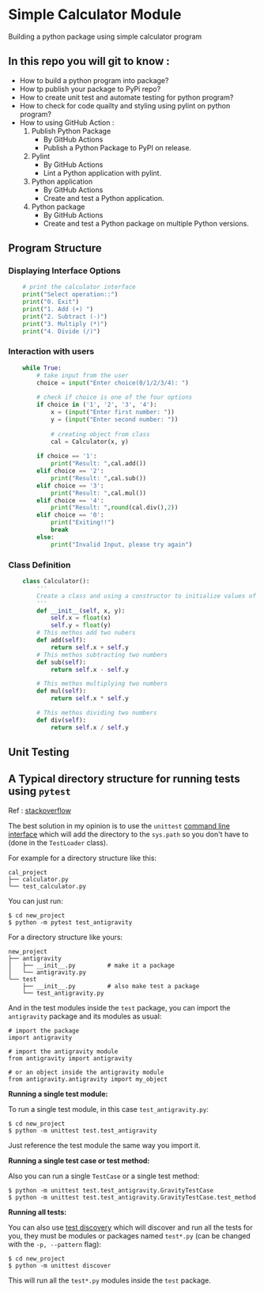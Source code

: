 # Simple Calculator Module

Building a python package using simple calculator program 

## In this repo you will git to know :
- How to build a python program into package?
- How tp publish your package to PyPi repo?
- How to create unit test and automate testing for python program?
- How to check for code quailty and styling using pylint on python program?
- How to using GitHub Action :
  1. Publish Python Package 
       - By GitHub Actions
       - Publish a Python Package to PyPI on release.
  2.  Pylint   
        - By GitHub Actions
        - Lint a Python application with pylint.
  3. Python application
      - By GitHub Actions
      - Create and test a Python application.
  4. Python package
      - By GitHub Actions
      - Create and test a Python package on multiple Python versions.

## Program Structure 

### Displaying Interface Options
```py
    # print the calculator interface
    print("Select operation::")
    print("0. Exit")
    print("1. Add (+) ")
    print("2. Subtract (-)")
    print("3. Multiply (*)")
    print("4. Divide (/)")
```

### Interaction with users 
```py
    while True:    
        # take input from the user
        choice = input("Enter choice(0/1/2/3/4): ")
        
        # check if choice is one of the four options
        if choice in ('1', '2', '3', '4'):
            x = (input("Enter first number: "))
            y = (input("Enter second number: "))
            
            # creating object from class
            cal = Calculator(x, y)
        
        if choice == '1':
            print("Result: ",cal.add())
        elif choice == '2':
            print("Result: ",cal.sub())
        elif choice == '3':
            print("Result: ",cal.mul())
        elif choice == '4':
            print("Result: ",round(cal.div(),2))
        elif choice == '0':
            print("Exiting!!")
            break
        else:
            print("Invalid Input, please try again")
```

### Class Definition 
```py
    class Calculator():
        '''
        Create a class and using a constructor to initialize values of that class.
        '''
        def __init__(self, x, y):
            self.x = float(x)
            self.y = float(y)
        # This methos add two nubers
        def add(self):
            return self.x + self.y
        # This methos subtracting two numbers
        def sub(self):
            return self.x - self.y

        # This methos multiplying two numbers
        def mul(self):
            return self.x * self.y  

        # This methos dividing two numbers
        def div(self):
            return self.x / self.y
```

## Unit Testing

## A Typical directory structure for running tests using `pytest`

Ref : [stackoverflow](http://stackoverflow.com/a/24266885)

The best solution in my opinion is to use the `unittest` [command line interface][1] 
which will add the directory to the ``sys.path`` so you don't have to (done in the `TestLoader` class).

For example for a directory structure like this:

    cal_project
    ├── calculator.py
    └── test_calculator.py

You can just run:

    $ cd new_project
    $ python -m pytest test_antigravity

For a directory structure like yours:

    new_project
    ├── antigravity
    │   ├── __init__.py         # make it a package
    │   └── antigravity.py
    └── test
        ├── __init__.py         # also make test a package
        └── test_antigravity.py

And in the test modules inside the `test` package, you can import the `antigravity` package and its modules as usual:

    # import the package
    import antigravity

    # import the antigravity module
    from antigravity import antigravity

    # or an object inside the antigravity module
    from antigravity.antigravity import my_object

**Running a single test module:**

To run a single test module, in this case `test_antigravity.py`:

    $ cd new_project
    $ python -m unittest test.test_antigravity

Just reference the test module the same way you import it.

**Running a single test case or test method:**

Also you can run a single `TestCase` or a single test method:

    $ python -m unittest test.test_antigravity.GravityTestCase
    $ python -m unittest test.test_antigravity.GravityTestCase.test_method

**Running all tests:**

You can also use [test discovery][2] which will discover and run all the tests for you, they must be modules or packages named `test*.py` (can be changed with the `-p, --pattern` flag):

    $ cd new_project
    $ python -m unittest discover

This will run all the `test*.py` modules inside the `test` package.


  [1]: https://docs.python.org/2/library/unittest.html#command-line-interface
  [2]: https://docs.python.org/2/library/unittest.html#test-discovery